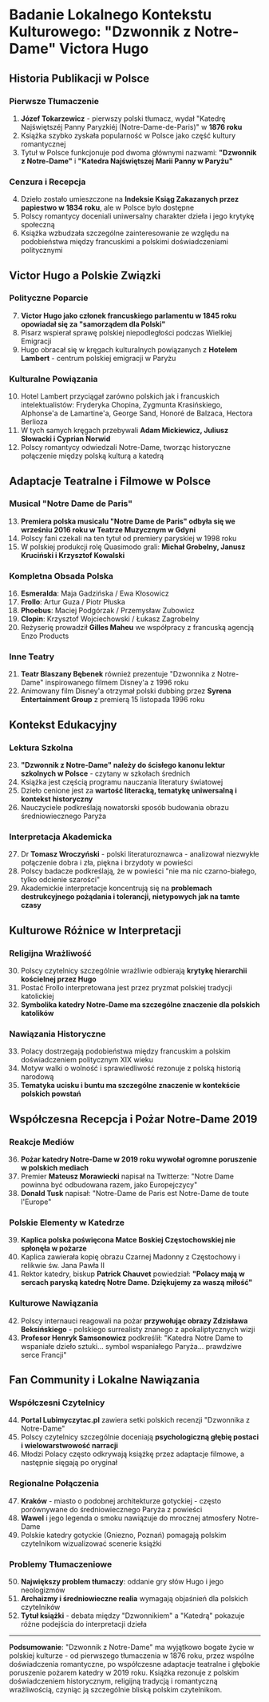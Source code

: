 # Badanie Lokalnego Kontekstu Kulturowego: "Dzwonnik z Notre-Dame" Victora Hugo

## Historia Publikacji w Polsce

### Pierwsze Tłumaczenie
1. **Józef Tokarzewicz** - pierwszy polski tłumacz, wydał "Katedrę Najświętszéj Panny Paryzkiéj (Notre-Dame-de-Paris)" w **1876 roku**
2. Książka szybko zyskała popularność w Polsce jako część kultury romantycznej
3. Tytuł w Polsce funkcjonuje pod dwoma głównymi nazwami: **"Dzwonnik z Notre-Dame"** i **"Katedra Najświętszej Marii Panny w Paryżu"**

### Cenzura i Recepcja
4. Dzieło zostało umieszczone na **Indeksie Ksiąg Zakazanych przez papiestwo w 1834 roku**, ale w Polsce było dostępne
5. Polscy romantycy doceniali uniwersalny charakter dzieła i jego krytykę społeczną
6. Książka wzbudzała szczególne zainteresowanie ze względu na podobieństwa między francuskimi a polskimi doświadczeniami politycznymi

## Victor Hugo a Polskie Związki

### Polityczne Poparcie
7. **Victor Hugo jako członek francuskiego parlamentu w 1845 roku opowiadał się za "samorządem dla Polski"**
8. Pisarz wspierał sprawę polskiej niepodległości podczas Wielkiej Emigracji
9. Hugo obracał się w kręgach kulturalnych powiązanych z **Hotelem Lambert** - centrum polskiej emigracji w Paryżu

### Kulturalne Powiązania
10. Hotel Lambert przyciągał zarówno polskich jak i francuskich intelektualistów: Fryderyka Chopina, Zygmunta Krasińskiego, Alphonse'a de Lamartine'a, George Sand, Honoré de Balzaca, Hectora Berlioza
11. W tych samych kręgach przebywali **Adam Mickiewicz, Juliusz Słowacki i Cyprian Norwid**
12. Polscy romantycy odwiedzali Notre-Dame, tworząc historyczne połączenie między polską kulturą a katedrą

## Adaptacje Teatralne i Filmowe w Polsce

### Musical "Notre Dame de Paris"
13. **Premiera polska musicalu "Notre Dame de Paris" odbyła się we wrześniu 2016 roku w Teatrze Muzycznym w Gdyni**
14. Polscy fani czekali na ten tytuł od premiery paryskiej w 1998 roku
15. W polskiej produkcji rolę Quasimodo grali: **Michał Grobelny, Janusz Kruciński i Krzysztof Kowalski**

### Kompletna Obsada Polska
16. **Esmeralda**: Maja Gadzińska / Ewa Kłosowicz
17. **Frollo**: Artur Guza / Piotr Płuska  
18. **Phoebus**: Maciej Podgórzak / Przemysław Zubowicz
19. **Clopin**: Krzysztof Wojciechowski / Łukasz Zagrobelny
20. Reżyserię prowadził **Gilles Maheu** we współpracy z francuską agencją Enzo Products

### Inne Teatry
21. **Teatr Blaszany Bębenek** również prezentuje "Dzwonnika z Notre-Dame" inspirowanego filmem Disney'a z 1996 roku
22. Animowany film Disney'a otrzymał polski dubbing przez **Syrena Entertainment Group** z premierą 15 listopada 1996 roku

## Kontekst Edukacyjny

### Lektura Szkolna
23. **"Dzwonnik z Notre-Dame" należy do ścisłego kanonu lektur szkolnych w Polsce** - czytany w szkołach średnich
24. Książka jest częścią programu nauczania literatury światowej
25. Dzieło cenione jest za **wartość literacką, tematykę uniwersalną i kontekst historyczny**
26. Nauczyciele podkreślają nowatorski sposób budowania obrazu średniowiecznego Paryża

### Interpretacja Akademicka
27. Dr **Tomasz Wroczyński** - polski literaturoznawca - analizował niezwykłe połączenie dobra i zła, piękna i brzydoty w powieści
28. Polscy badacze podkreślają, że w powieści "nie ma nic czarno-białego, tylko odcienie szarości"
29. Akademickie interpretacje koncentrują się na **problemach destrukcyjnego pożądania i tolerancji, nietypowych jak na tamte czasy**

## Kulturowe Różnice w Interpretacji

### Religijna Wrażliwość
30. Polscy czytelnicy szczególnie wrażliwie odbierają **krytykę hierarchii kościelnej przez Hugo**
31. Postać Frollo interpretowana jest przez pryzmat polskiej tradycji katolickiej
32. **Symbolika katedry Notre-Dame ma szczególne znaczenie dla polskich katolików**

### Nawiązania Historyczne  
33. Polacy dostrzegają podobieństwa między francuskim a polskim doświadczeniem politycznym XIX wieku
34. Motyw walki o wolność i sprawiedliwość rezonuje z polską historią narodową
35. **Tematyka ucisku i buntu ma szczególne znaczenie w kontekście polskich powstań**

## Współczesna Recepcja i Pożar Notre-Dame 2019

### Reakcje Mediów
36. **Pożar katedry Notre-Dame w 2019 roku wywołał ogromne poruszenie w polskich mediach**
37. Premier **Mateusz Morawiecki** napisał na Twitterze: "Notre Dame powinna być odbudowana razem, jako Europejczycy"
38. **Donald Tusk** napisał: "Notre-Dame de Paris est Notre-Dame de toute l'Europe"

### Polskie Elementy w Katedrze
39. **Kaplica polska poświęcona Matce Boskiej Częstochowskiej nie spłonęła w pożarze**
40. Kaplica zawierała kopię obrazu Czarnej Madonny z Częstochowy i relikwie św. Jana Pawła II
41. Rektor katedry, biskup **Patrick Chauvet** powiedział: **"Polacy mają w sercach paryską katedrę Notre Dame. Dziękujemy za waszą miłość"**

### Kulturowe Nawiązania
42. Polscy internauci reagowali na pożar **przywołując obrazy Zdzisława Beksińskiego** - polskiego surrealisty znanego z apokaliptycznych wizji
43. **Profesor Henryk Samsonowicz** podkreślił: "Katedra Notre Dame to wspaniałe dzieło sztuki... symbol wspaniałego Paryża... prawdziwe serce Francji"

## Fan Community i Lokalne Nawiązania

### Współczesni Czytelnicy
44. **Portal Lubimyczytac.pl** zawiera setki polskich recenzji "Dzwonnika z Notre-Dame"
45. Polscy czytelnicy szczególnie doceniają **psychologiczną głębię postaci i wielowarstwowość narracji**
46. Młodzi Polacy często odkrywają książkę przez adaptacje filmowe, a następnie sięgają po oryginał

### Regionalne Połączenia
47. **Kraków** - miasto o podobnej architekturze gotyckiej - często porównywane do średniowiecznego Paryża z powieści
48. **Wawel** i jego legenda o smoku nawiązuje do mrocznej atmosfery Notre-Dame
49. Polskie katedry gotyckie (Gniezno, Poznań) pomagają polskim czytelnikom wizualizować scenerie książki

### Problemy Tłumaczeniowe
50. **Największy problem tłumaczy**: oddanie gry słów Hugo i jego neologizmów
51. **Archaizmy i średniowieczne realia** wymagają objaśnień dla polskich czytelników
52. **Tytuł książki** - debata między "Dzwonnikiem" a "Katedrą" pokazuje różne podejścia do interpretacji dzieła

---

**Podsumowanie**: "Dzwonnik z Notre-Dame" ma wyjątkowo bogate życie w polskiej kulturze - od pierwszego tłumaczenia w 1876 roku, przez wspólne doświadczenia romantyczne, po współczesne adaptacje teatralne i głębokie poruszenie pożarem katedry w 2019 roku. Książka rezonuje z polskim doświadczeniem historycznym, religijną tradycją i romantyczną wrażliwością, czyniąc ją szczególnie bliską polskim czytelnikom.